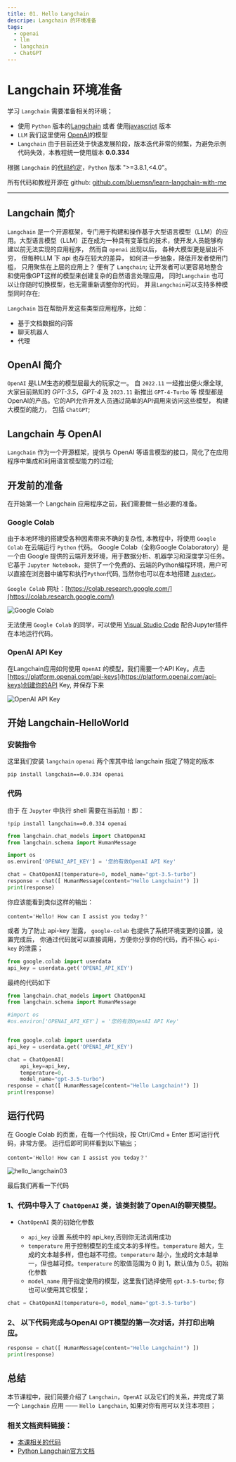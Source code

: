 ```yaml
---
title: 01. Hello Langchain
descripe: Langchain 的环境准备
tags:
  - openai
  - llm
  - langchain
  - ChatGPT
---
```




# Langchain 环境准备


学习 `Langchain` 需要准备相关的环境；

- 使用 `Python` 版本的[Langchain](https://github.com/langchain-ai/langchainjs)  或者 使用[javascript](https://github.com/langchain-ai/langchainjs) 版本
- `LLM` 我们这里使用 [OpenAI](https://platform.openai.com/docs/overview)的模型
- `Langchain` 由于目前还处于快速发展阶段，版本迭代非常的频繁，为避免示例代码失效，本教程统一使用版本 **0.0.334** 

根据 `Langchain` 的[代码约定](https://github.com/langchain-ai/langchain/blob/v0.0.334/pyproject.toml#L12C24-L12C24)，`Python` 版本 ">=3.8.1,<4.0"。

所有代码和教程开源在 github: [github.com/bluemsn/learn-langchain-with-me](https://github.com/bluemsn/learn-langchain-with-me)

-----

## Langchain 简介

`Langchain` 是一个开源框架，专门用于构建和操作基于大型语言模型（LLM）的应用。大型语言模型（LLM）正在成为一种具有变革性的技术，使开发人员能够构建以前无法实现的应用程序， 然而自 `openai` 出现以后， 各种大模型更是层出不穷， 但每种LLM 下 api 也存在较大的差异， 如何进一步抽象，降低开发者使用门槛， 只用聚焦在上层的应用上？ 便有了 `Langchain`;  让开发者可以更容易地整合和使用像GPT这样的模型来创建复杂的自然语言处理应用， 同时`Langchain` 也可以让你随时切换模型，也无需重新调整你的代码， 并且`Langchain`可以支持多种模型同时存在;

`Langchain` 旨在帮助开发这些类型应用程序，比如：
- 基于文档数据的问答
- 聊天机器人
- 代理

## OpenAI 简介

`OpenAI` 是LLM生态的模型层最大的玩家之一。 自 `2022.11` 一经推出便火爆全球, 大家目前熟知的 *GPT-3.5*，*GPT-4* 及 `2023.11` 新推出 `GPT-4-Turbo` 等 模型都是OpenAI的产品。它的API允许开发人员通过简单的API调用来访问这些模型， 构建大模型的能力， 包括 `ChatGPT`; 

## Langchain 与 OpenAI

`Langchain` 作为一个开源框架，提供与 OpenAI 等语言模型的接口，简化了在应用程序中集成和利用语言模型能力的过程;


## 开发前的准备

在开始第一个 Langchain 应用程序之前，我们需要做一些必要的准备。

### Google Colab

由于本地环境的搭建受各种因素带来不确的复杂性,  本教程中，将使用 `Google Colab` 在云端运行 `Python` 代码。 Google Colab（全称Google Colaboratory）是一个由 Google 提供的云端开发环境，用于数据分析、机器学习和深度学习任务。它基于 `Jupyter Notebook`，提供了一个免费的、云端的Python编程环境，用户可以直接在浏览器中编写和执行`Python`代码,  当然你也可以在本地搭建 [`Jupyter`](https://jupyter.org/)。

`Google Colab` 网址：[https://colab.research.google.com/](https://colab.research.google.com/)

![Google Colab](./google_colab.png)

无法使用 `Google Colab` 的同学，可以使用 [Visual Studio Code](https://code.visualstudio.com/) 配合Jupyter插件在本地运行代码。

### OpenAI API Key

在Langchain应用如何使用 `OpenAI` 的模型，我们需要一个API Key。点击[https://platform.openai.com/api-keys](https://platform.openai.com/api-keys)创建你的API Key, 并保存下来

![OpenAI API Key](./openai_apikey.png)


## 开始 Langchain-HelloWorld



### 安装指令

这里我们安装 `langchain` `openai` 两个库其中给 langchain 指定了特定的版本

```shell
pip install langchain==0.0.334 openai
```


### 代码 
由于 在 `Jupyter` 中执行 shell 需要在当前加  `!`
即：

```shell
!pip install langchain==0.0.334 openai
```

```python
from langchain.chat_models import ChatOpenAI
from langchain.schema import HumanMessage

import os
os.environ['OPENAI_API_KEY'] = '您的有效OpenAI API Key'

chat = ChatOpenAI(temperature=0, model_name="gpt-3.5-turbo")
response = chat([ HumanMessage(content="Hello Langchain!") ])
print(response)

```

你应该能看到类似这样的输出：

```shell
content='Hello! How can I assist you today？'
```

或者 为了防止 api-key 泄露， `google-colab` 也提供了系统环境变更的设置，设置完成后， 你通过代码就可以直接调用，方便你分享你的代码，而不担心 `api-key` 的泄露；


```python
from google.colab import userdata
api_key = userdata.get('OPENAI_API_KEY')
```

最终的代码如下

```python
from langchain.chat_models import ChatOpenAI
from langchain.schema import HumanMessage

#import os
#os.environ['OPENAI_API_KEY'] = '您的有效OpenAI API Key'


from google.colab import userdata
api_key = userdata.get('OPENAI_API_KEY')

chat = ChatOpenAI(
    api_key=api_key,
    temperature=0,
    model_name="gpt-3.5-turbo")
response = chat([ HumanMessage(content="Hello Langchain!") ])
print(response)

```

## 运行代码

在 Google Colab 的页面，在每一个代码块，按 Ctrl/Cmd + Enter 即可运行代码，非常方便。
运行后即可同样看到以下输出；

```shell
content='Hello! How can I assist you today？'
```

![hello_langchain03](./hello_langchain03.png)



最后我们再看一下代码

### 1、代码中导入了 `ChatOpenAI` 类，该类封装了OpenAI的聊天模型。

* `ChatOpenAI` 类的初始化参数 

  * `api_key` 设置 系统中的 api_key,否则你无法调用成功
  * `temperature` 用于控制模型的生成文本的多样性。`temperature` 越大，生成的文本越多样，但也越不可控。`temperature` 越小，生成的文本越单一，但也越可控。`temperature` 的取值范围为 0 到 1，默认值为 0.5。初始化参数 
  * `model_name` 用于指定使用的模型，这里我们选择使用 `gpt-3.5-turbo`; 你也可以使用其它模型；

```python
chat = ChatOpenAI(temperature=0, model_name="gpt-3.5-turbo")
```

### 2、 以下代码完成与OpenAI GPT模型的第一次对话，并打印出响应。

  ```python
  response = chat([ HumanMessage(content="Hello Langchain!") ])
  print(response)
  ```
 
## 总结
本节课程中，我们简要介绍了 `Langchain`，`OpenAI` 以及它们的关系，并完成了第一个 `Langchain` 应用 —— `Hello Langchain`, 如果对你有用可以关注本项目；

### 相关文档资料链接：
* [本课相关的代码](./Hello_Langchain.ipynb)
* [Python Langchain官方文档](https://python.langchain.com/docs/get_started/introduction.html) 